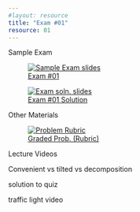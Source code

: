 ```yaml
---
#layout: resource
title: "Exam #01"
resource: 01
---
```


<div class="heading3"> Sample Exam </div>

<div class="thumb_container">

  <a href="https://drive.google.com/file/d/1sWNKV6Eo4qMSnA2t6ah8EULDsAWqRobH/view" target="_blank">
    <figure class="thumblink">
      <img class="thumblink-img-portrait" src="{{site.baseurl}}/images/thumbs/E01.png" alt="Sample Exam slides" >
      <figcaption class="thumblink-caption"> Exam #01 </figcaption>
    </figure>
  </a>

  <a href="https://drive.google.com/file/d/1gM8S56852nvKG5UxupPUlVNnBzq_XNyF/view" target="_blank">
    <figure class="thumblink">
      <img class="thumblink-img-portrait" src="{{site.baseurl}}/images/thumbs/E01b.png" alt="Exam soln. slides" >
      <figcaption class="thumblink-caption"> Exam #01 Solution </figcaption>
    </figure>
  </a>

</div>


<div class="heading3">
  Other Materials
</div>

<div class="thumb_container">

  <a href="https://drive.google.com/file/d/1xPDEULGCFnd9zkEp5giVqFvRVDKp56rL/view" target="_blank">
    <figure class="thumblink">
      <img class="thumblink-img-portrait" src="{{site.baseurl}}/images/thumbs/E01c.png" alt="Problem Rubric" >
      <figcaption class="thumblink-caption"> Graded Prob. (Rubric) </figcaption>
    </figure>
  </a>

</div>


<div class="heading3">
  Lecture Videos
</div>

<p> Convenient vs tilted vs decomposition </p>
<p> solution to quiz </p>
<p> traffic light video </p>
